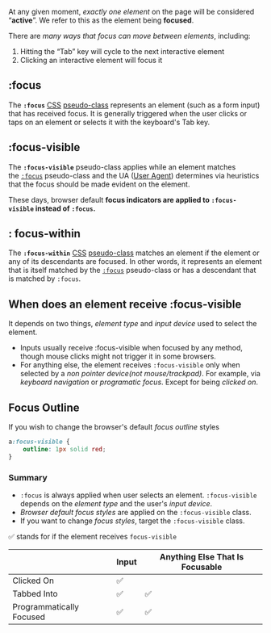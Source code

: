 At any given moment, *exactly one element* on the page will be considered “**active**”. We refer to this as the element being **focused**. 

There are *many ways that focus can move between elements*, including:
1.  Hitting the “Tab” key will cycle to the next interactive element
2.  Clicking an interactive element will focus it

## :focus
The **`:focus`** [CSS](https://developer.mozilla.org/en-US/docs/Web/CSS) [pseudo-class](https://developer.mozilla.org/en-US/docs/Web/CSS/Pseudo-classes) represents an element (such as a form input) that has received focus. It is generally triggered when the user clicks or taps on an element or selects it with the keyboard's Tab key.

## :focus-visible
The **`:focus-visible`** pseudo-class applies while an element matches the [`:focus`](https://developer.mozilla.org/en-US/docs/Web/CSS/:focus) pseudo-class and the UA ([User Agent](https://developer.mozilla.org/en-US/docs/Glossary/User_agent)) determines via heuristics that the focus should be made evident on the element.

These days, browser default **focus indicators are applied to `:focus-visible` instead of `:focus`.**

## : focus-within
The **`:focus-within`** [CSS](https://developer.mozilla.org/en-US/docs/Web/CSS) [pseudo-class](https://developer.mozilla.org/en-US/docs/Web/CSS/Pseudo-classes) matches an element if the element or any of its descendants are focused. In other words, it represents an element that is itself matched by the [`:focus`](https://developer.mozilla.org/en-US/docs/Web/CSS/:focus) pseudo-class or has a descendant that is matched by `:focus`.

## When does an element receive :focus-visible
It depends on two things, *element type* and *input device* used to select the element.
- Inputs usually receive :focus-visible when focused by any method, though mouse clicks might not trigger it in some browsers.
- For anything else, the element receives `:focus-visible` only when selected by a *non pointer device(not mouse/trackpad)*. For example, via *keyboard navigation* or *programatic focus*. Except for being *clicked on*.

## Focus Outline
If you wish to change the browser's default *focus outline* styles 
```css
a:focus-visible {
	outline: 1px solid red;
}
```

### Summary
- `:focus` is always applied when user selects an element. `:focus-visible` depends on the *element type* and the user's *input device*.
- *Browser default focus styles* are applied on the `:focus-visible` class.
- If you want to change *focus styles*, target the `:focus-visible` class.


✅ stands for if the element receives `focus-visible`

|                          | Input | Anything Else That Is Focusable |
| ------------------------ | ----- | ------------------------------- |
| Clicked On               | ✅     |                                 |
| Tabbed Into              | ✅     | ✅                               |
| Programmatically Focused | ✅     | ✅                               |


